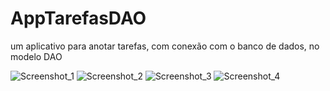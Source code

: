 # AppTarefasDAO
um aplicativo para anotar tarefas, com conexão com o banco de dados, no modelo DAO

![Screenshot_1](https://user-images.githubusercontent.com/55067151/147800517-1601dced-929f-48ad-ba26-c189da90cb70.jpg)
![Screenshot_2](https://user-images.githubusercontent.com/55067151/147800519-8928356e-49f5-4ad4-8c92-edb271e7bb04.jpg)
![Screenshot_3](https://user-images.githubusercontent.com/55067151/147800520-4a3e47dd-af63-4f90-8d87-469e2be783a2.jpg)
![Screenshot_4](https://user-images.githubusercontent.com/55067151/147800521-42d7e4fe-c8b0-4a17-b777-da9e8cca4545.jpg)
